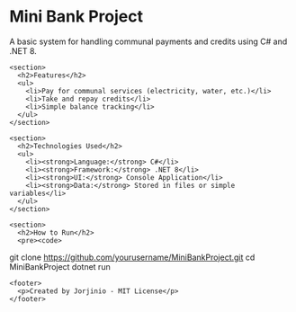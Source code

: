 <!DOCTYPE html>
<html lang="en">
<head>
  <meta charset="UTF-8" />
  <meta name="viewport" content="width=device-width, initial-scale=1.0" />
  <title>Mini Bank Project</title>
  <link rel="stylesheet" href="style.css" />
</head>
<body>
  <div class="container">
    <h1>Mini Bank Project</h1>
    <p class="subtitle">A basic system for handling communal payments and credits using C# and .NET 8.</p>

    <section>
      <h2>Features</h2>
      <ul>
        <li>Pay for communal services (electricity, water, etc.)</li>
        <li>Take and repay credits</li>
        <li>Simple balance tracking</li>
      </ul>
    </section>

    <section>
      <h2>Technologies Used</h2>
      <ul>
        <li><strong>Language:</strong> C#</li>
        <li><strong>Framework:</strong> .NET 8</li>
        <li><strong>UI:</strong> Console Application</li>
        <li><strong>Data:</strong> Stored in files or simple variables</li>
      </ul>
    </section>

    <section>
      <h2>How to Run</h2>
      <pre><code>
git clone https://github.com/yourusername/MiniBankProject.git
cd MiniBankProject
dotnet run
      </code></pre>
    </section>

    <footer>
      <p>Created by Jorjinio - MIT License</p>
    </footer>
  </div>
</body>
</html>
